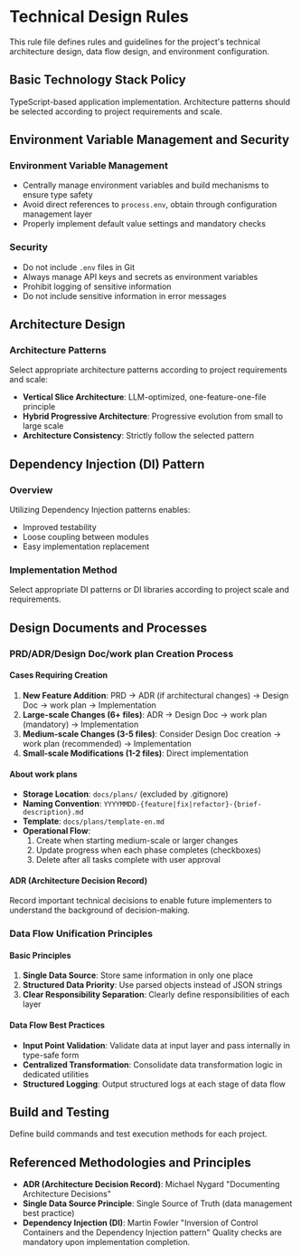 # Technical Design Rules

This rule file defines rules and guidelines for the project's technical architecture design, data flow design, and environment configuration.

## Basic Technology Stack Policy
TypeScript-based application implementation. Architecture patterns should be selected according to project requirements and scale.

## Environment Variable Management and Security

### Environment Variable Management
- Centrally manage environment variables and build mechanisms to ensure type safety
- Avoid direct references to `process.env`, obtain through configuration management layer
- Properly implement default value settings and mandatory checks

### Security
- Do not include `.env` files in Git
- Always manage API keys and secrets as environment variables
- Prohibit logging of sensitive information
- Do not include sensitive information in error messages

## Architecture Design

### Architecture Patterns
Select appropriate architecture patterns according to project requirements and scale:
- **Vertical Slice Architecture**: LLM-optimized, one-feature-one-file principle
- **Hybrid Progressive Architecture**: Progressive evolution from small to large scale
- **Architecture Consistency**: Strictly follow the selected pattern

## Dependency Injection (DI) Pattern

### Overview
Utilizing Dependency Injection patterns enables:
- Improved testability
- Loose coupling between modules
- Easy implementation replacement

### Implementation Method
Select appropriate DI patterns or DI libraries according to project scale and requirements.

## Design Documents and Processes

### PRD/ADR/Design Doc/work plan Creation Process

#### Cases Requiring Creation
1. **New Feature Addition**: PRD → ADR (if architectural changes) → Design Doc → work plan → Implementation
2. **Large-scale Changes (6+ files)**: ADR → Design Doc → work plan (mandatory) → Implementation
3. **Medium-scale Changes (3-5 files)**: Consider Design Doc creation → work plan (recommended) → Implementation
4. **Small-scale Modifications (1-2 files)**: Direct implementation

#### About work plans
- **Storage Location**: `docs/plans/` (excluded by .gitignore)
- **Naming Convention**: `YYYYMMDD-{feature|fix|refactor}-{brief-description}.md`
- **Template**: `docs/plans/template-en.md`
- **Operational Flow**: 
  1. Create when starting medium-scale or larger changes
  2. Update progress when each phase completes (checkboxes)
  3. Delete after all tasks complete with user approval

#### ADR (Architecture Decision Record)
Record important technical decisions to enable future implementers to understand the background of decision-making.

### Data Flow Unification Principles

#### Basic Principles
1. **Single Data Source**: Store same information in only one place
2. **Structured Data Priority**: Use parsed objects instead of JSON strings
3. **Clear Responsibility Separation**: Clearly define responsibilities of each layer

#### Data Flow Best Practices
- **Input Point Validation**: Validate data at input layer and pass internally in type-safe form
- **Centralized Transformation**: Consolidate data transformation logic in dedicated utilities
- **Structured Logging**: Output structured logs at each stage of data flow

## Build and Testing

Define build commands and test execution methods for each project.

## Referenced Methodologies and Principles
- **ADR (Architecture Decision Record)**: Michael Nygard "Documenting Architecture Decisions"
- **Single Data Source Principle**: Single Source of Truth (data management best practice)
- **Dependency Injection (DI)**: Martin Fowler "Inversion of Control Containers and the Dependency Injection pattern"
Quality checks are mandatory upon implementation completion.